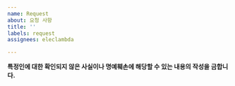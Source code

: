 ```yaml
---
name: Request
about: 요청 사항
title: ''
labels: request
assignees: eleclambda

---
```

**특정인에 대한 확인되지 않은 사실이나 명예훼손에 해당할 수 있는 내용의 작성을 금합니다.**
